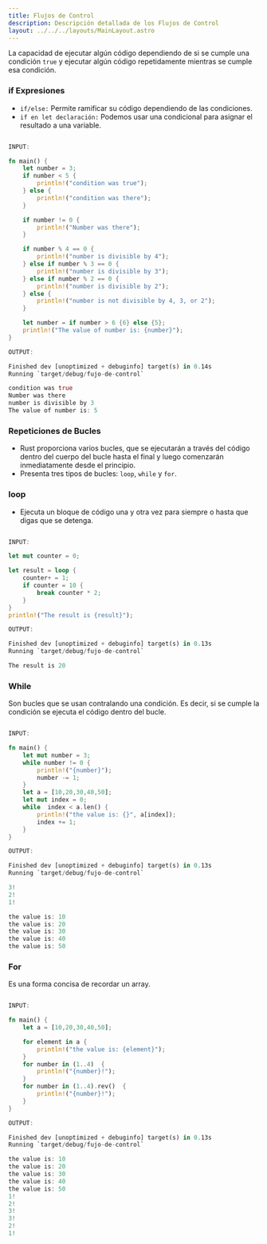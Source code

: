 ```yaml
---
title: Flujos de Control
description: Descripción detallada de los Flujos de Control
layout: ../../../layouts/MainLayout.astro
---
```


La capacidad de ejecutar algún código dependiendo de si se cumple una condición `true` y ejecutar algún código repetidamente mientras se cumple esa condición.

### if Expresiones 

* `if/else:` Permite ramificar su código dependiendo de las condiciones.
* `if en let declaración:` Podemos usar una condicional para asignar el resultado a una variable.


```rust

INPUT:

fn main() {
    let number = 3;
    if number < 5 {
        println!("condition was true");
    } else {
        println!("condition was there");
    }

    if number != 0 {
        println!("Number was there");
    }

    if number % 4 == 0 {
        println!("number is divisible by 4");
    } else if number % 3 == 0 {
        println!("number is divisible by 3");
    } else if number % 2 == 0 {
        println!("number is divisible by 2");
    } else {
        println!("number is not divisible by 4, 3, or 2");
    }

    let number = if number > 6 {6} else {5};
    println!("The value of number is: {number}");
}

OUTPUT: 

Finished dev [unoptimized + debuginfo] target(s) in 0.14s
Running `target/debug/fujo-de-control`

condition was true
Number was there
number is divisible by 3
The value of number is: 5
```

### Repeticiones de Bucles 

* Rust proporciona varios bucles, que se ejecutarán a través del código dentro del cuerpo del bucle hasta el final y luego comenzarán inmediatamente desde el principio.
* Presenta tres tipos de bucles: `loop`, `while` y `for`.

### loop 
* Ejecuta un bloque de código una y otra vez para siempre o hasta que digas que se detenga. 

```rust

INPUT: 

let mut counter = 0;

let result = loop {
    counter+ = 1;
    if counter = 10 {
        break counter * 2;
    }
}
println!("The result is {result}");

OUTPUT: 

Finished dev [unoptimized + debuginfo] target(s) in 0.13s
Running `target/debug/fujo-de-control`

The result is 20

```
### While 

Son bucles que se usan contralando una condición. Es decir, si se cumple la condición se ejecuta el código dentro del bucle.

```rust 

INPUT: 

fn main() {
    let mut number = 3;
    while number != 0 {
        println!("{number}");
        number -= 1;
    }
    let a = [10,20,30,40,50];
    let mut index = 0;
    while  index < a.len() {
        println!("the value is: {}", a[index]);
        index += 1; 
    }
}

OUTPUT: 

Finished dev [unoptimized + debuginfo] target(s) in 0.13s
Running `target/debug/fujo-de-control`

3!
2!
1!

the value is: 10
the value is: 20
the value is: 30
the value is: 40
the value is: 50

```

### For 

Es una forma concisa de recordar un array.

```rust 

INPUT: 

fn main() {
    let a = [10,20,30,40,50];

    for element in a {
        println!("the value is: {element}");
    }
    for number in (1..4)  {
        println!("{number}!");
    }
    for number in (1..4).rev()  {
        println!("{number}!");
    }
}

OUTPUT:

Finished dev [unoptimized + debuginfo] target(s) in 0.13s
Running `target/debug/fujo-de-control`

the value is: 10
the value is: 20
the value is: 30
the value is: 40
the value is: 50
1!
2!
3!
3!
2!
1!

```
